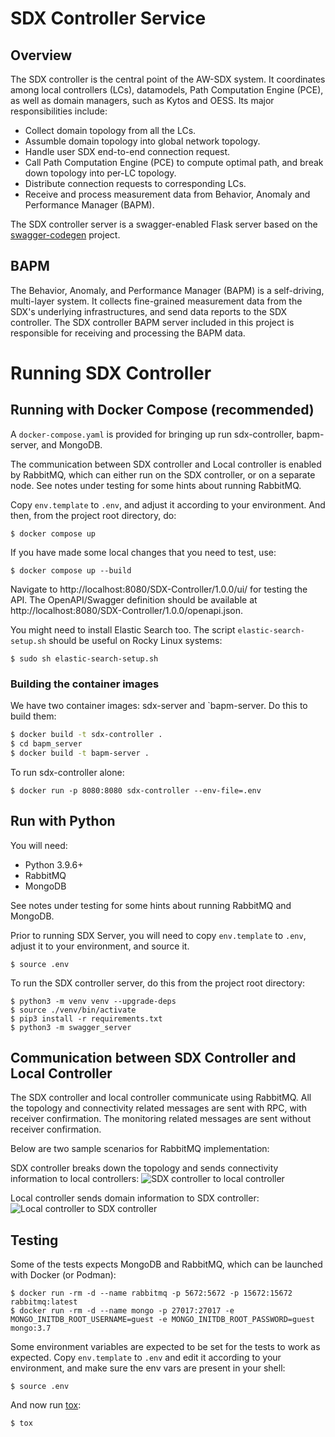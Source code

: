 # SDX Controller Service

## Overview

The SDX controller is the central point of the AW-SDX system. It
coordinates among local controllers (LCs), datamodels, Path
Computation Engine (PCE), as well as domain managers, such as Kytos
and OESS. Its major responsibilities include:

* Collect domain topology from all the LCs.
* Assumble domain topology into global network topology.
* Handle user SDX end-to-end connection request.
* Call Path Computation Engine (PCE) to compute optimal path, and
  break down topology into per-LC topology.
* Distribute connection requests to corresponding LCs.
* Receive and process measurement data from Behavior, Anomaly and
  Performance Manager (BAPM).
  
The SDX controller server is a swagger-enabled Flask server based on
the [swagger-codegen](https://github.com/swagger-api/swagger-codegen)
project.


## BAPM

The Behavior, Anomaly, and Performance Manager (BAPM) is a
self-driving, multi-layer system. It collects fine-grained measurement
data from the SDX's underlying infrastructures, and send data reports
to the SDX controller. The SDX controller BAPM server included in this
project is responsible for receiving and processing the BAPM data.


# Running SDX Controller

## Running with Docker Compose (recommended)

A `docker-compose.yaml` is provided for bringing up run
sdx-controller, bapm-server, and MongoDB.

The communication between SDX controller and Local controller is
enabled by RabbitMQ, which can either run on the SDX controller, or on
a separate node.  See notes under testing for some hints about running
RabbitMQ.

Copy `env.template` to `.env`, and adjust it according to your
environment.  And then, from the project root directory, do:

```
$ docker compose up
```

If you have made some local changes that you need to test, use:

```
$ docker compose up --build
```

Navigate to http://localhost:8080/SDX-Controller/1.0.0/ui/ for testing
the API.  The OpenAPI/Swagger definition should be available at
http://localhost:8080/SDX-Controller/1.0.0/openapi.json.


You might need to install Elastic Search too.  The script
`elastic-search-setup.sh` should be useful on Rocky Linux systems:

```
$ sudo sh elastic-search-setup.sh
```

### Building the container images

We have two container images: sdx-server and `bapm-server. Do this to
build them:

```bash
$ docker build -t sdx-controller .
$ cd bapm_server
$ docker build -t bapm-server .
```

To run sdx-controller alone:

```
$ docker run -p 8080:8080 sdx-controller --env-file=.env
```

## Run with Python

You will need:

* Python 3.9.6+
* RabbitMQ
* MongoDB

See notes under testing for some hints about running RabbitMQ and
MongoDB.

Prior to running SDX Server, you will need to copy `env.template` to
`.env`, adjust it to your environment, and source it.

```console
$ source .env
```

To run the SDX controller server, do this from the project root
directory:

```console
$ python3 -m venv venv --upgrade-deps
$ source ./venv/bin/activate
$ pip3 install -r requirements.txt
$ python3 -m swagger_server
```

## Communication between SDX Controller and Local Controller

The SDX controller and local controller communicate using
RabbitMQ. All the topology and connectivity related messages are sent
with RPC, with receiver confirmation. The monitoring related messages
are sent without receiver confirmation.

Below are two sample scenarios for RabbitMQ implementation:

SDX controller breaks down the topology and sends connectivity
information to local controllers: ![SDX controller to local
controller](https://user-images.githubusercontent.com/29924060/139588273-100a0bb2-14ba-496f-aedf-a122b9793325.jpg)

Local controller sends domain information to SDX controller: ![Local
controller to SDX
controller](https://user-images.githubusercontent.com/29924060/139588283-2ea32803-92e3-4812-9e8a-3d829549ae40.jpg)

## Testing

Some of the tests expects MongoDB and RabbitMQ, which can be launched
with Docker (or Podman):

```
$ docker run -rm -d --name rabbitmq -p 5672:5672 -p 15672:15672 rabbitmq:latest
$ docker run -rm -d --name mongo -p 27017:27017 -e MONGO_INITDB_ROOT_USERNAME=guest -e MONGO_INITDB_ROOT_PASSWORD=guest mongo:3.7
```

Some environment variables are expected to be set for the tests to
work as expected. Copy `env.template` to `.env` and edit it according
to your environment, and make sure the env vars are present in your
shell:

```console
$ source .env
```

And now run [tox]:

```console
$ tox
```


<!-- References -->

[tox]: https://tox.wiki/en/latest/
